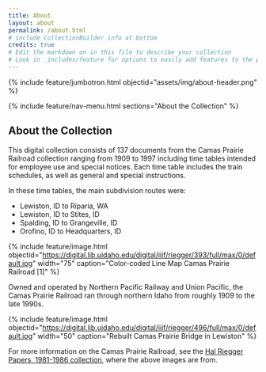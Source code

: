 ```yaml
---
title: About
layout: about
permalink: /about.html
# include CollectionBuilder info at bottom
credits: true
# Edit the markdown on in this file to describe your collection
# Look in _includes/feature for options to easily add features to the page
---
```


{% include feature/jumbotron.html objectid="assets/img/about-header.png" %} 

{% include feature/nav-menu.html sections="About the Collection" %}

## About the Collection

This digital collection consists of 137 documents from the Camas Prairie Railroad collection ranging from 1909 to 1997 including time tables intended for employee use and special notices. Each time table includes the train schedules, as well as general and special instructions. 

In these time tables, the main subdivision routes were:
- Lewiston, ID to Riparia, WA
- Lewiston, ID to Stites, ID
- Spalding, ID to Grangeville, ID
- Orofino, ID to Headquarters, ID

{% include feature/image.html objectid="https://digital.lib.uidaho.edu/digital/iiif/riegger/393/full/max/0/default.jpg" width="75" caption="Color-coded Line Map Camas Prairie Railroad [1]" %} 

Owned and operated by Northern Pacific Railway and Union Pacific, the Camas Prairie Railroad ran through northern Idaho from roughly 1909 to the late 1990s. 

{% include feature/image.html objectid="https://digital.lib.uidaho.edu/digital/iiif/riegger/496/full/max/0/default.jpg" width="50" caption="Rebuilt Camas Prairie Bridge in Lewiston" %} 

For more information on the Camas Prairie Railroad, see the [Hal Riegger Papers, 1981-1986 collection](https://www.lib.uidaho.edu/digital/riegger/browse.html#camas), where the above images are from.



